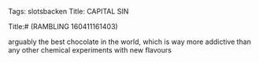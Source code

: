 Tags: slotsbacken
Title: CAPITAL SIN
  
Title:# (RAMBLING 160411161403)  
  
arguably the best chocolate in the world, which is way more addictive than any other chemical experiments with new flavours
